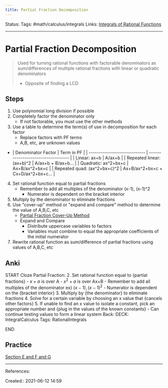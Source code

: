 ```yaml
---
title: Partial Fraction Decomposition
---
```

Status:
Tags: #math/calculus/integrals 
Links: [Integrals of Rational Functions](out/integrals-of-rational-functions.md)
___
# Partial Fraction Decomposition
 > Used for turning rational functions with factorable denominators as sum/differences of multiple rational fractions with linear or quadratic denominators
> - Opposite of finding a LCD
## Steps
1. Use polynomial long division if possible
2. Completely factor the denominator only
	- If not factorable, you must use the other methods
3. Use a table to determine the term(s) of use in decomposition for each factor
	- Replace factors with PF terms
	- A,B, etc, are unknown values
- | Denominator Factor           | Term in PF                         |
| ---------------------------- | ---------------------------------- |
| Linear: ax+b                 | A/ax+b                             |
| Repeated linear: (ax+b)^2    | A/ax+b + B/ax+b...                 |
| Quadratic: ax^2+bx+c         | Ax+B/ax^2+bx+c                     |
| Repeated quad: (ax^2+bx+c)^2 | Ax+B/ax^2+bx+c + Cx+D/ax^2+bx+c... |
4. Set rational function equal to partial fractions
	- Remember to add all multiples of the denominator (x-1), (x-1)^2
		- Numerator is dependent on the bracket interior
1. Multiply by the denominator to eliminate fractions
2. Use "cover-up" method or "expand and compare" method to determine the value of A,B,C, etc
	- [Partial Fraction Cover-Up Method](out/partial-fraction-cover-up-method.md)
	- Expand and Compare
		- Distribute uppercase variables to factors
		- Variables must combine to equal the appropriate coefficients of the initial numerator
3. Rewrite rational function as sum/difference of partial fractions using values of A,B,C, etc
## Anki
START
Cloze
Partial Fraction:
2. Set rational function equal to {partial fractions}
	- $x+a$ is over A
	- $x^2+a$ is over Ax+B
	- Remember to add all multiples of the denominator ex) $(x-1), (x-1)^2$
		- Numerator is dependent on the {bracket interior}
3. Multiply by {the denominator} to eliminate fractions
4. Solve for a certain variable by choosing an x value that {cancels other factors}
5. If unable to find an x value to isolate a constant, pick an appropriate number and {plug in the values of the known constants}
	- Can continue testing values to form a linear system
Back:
DECK: IntegralCalculus
Tags: RationalIntegrals
<!--ID: 1623789433571-->
END
## Practice
[Section E and F and G](None)
___
References:

Created:: 2021-06-12 14:59